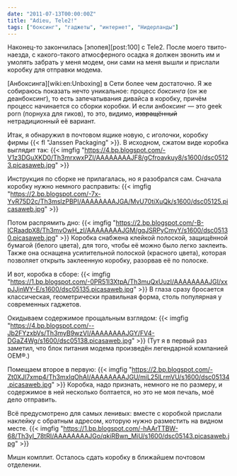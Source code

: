 ```yaml
---
date: "2011-07-13T00:00:00Z"
title: "Adieu, Tele2!"
tags: ["боксинг", "гаджеты", "интернет", "Нидерланды"]
---
```


Наконец-то закончилась [эпопея][post:100] с Tele2. После моего твито-наезда, с какого-такого атмосферного осадка я должен звонить им и умолять забрать у меня модем, они сами на меня вышли и прислали коробку для отправки модема.

<!--more-->

[Анбоксинга][wiki:en:Unboxing] в Сети более чем достаточно. Я же собираюсь показать нечто уникальное: процесс *боксинга* (он же деанбоксинг), то есть запечатывания дивайса в коробку, причём процесс начинается со сборки коробки. И если анбоксинг — это geek porn (порнуха для гиков), то это, видимо, ~~извращённый~~ нетрадиционный её вариант.

Итак, я обнаружил в почтовом ящике новую, с иголочки, коробку фирмы {{< fl "Janssen Packaging" >}}. В исходном, сжатом виде коробка выглядит так:
{{< imgfig "https://4.bp.blogspot.com/-V1z3DGuXKD0/Th3mrxwxPZI/AAAAAAAAJF8/gCfroavkuy8/s1600/dsc05123.picasaweb.jpg" >}}

Инструкция по сборке не прилагалась, но я разобрался сам. Сначала коробку нужно немного расправить:
{{< imgfig "https://2.bp.blogspot.com/-7x-YvR75D2c/Th3mslzPBPI/AAAAAAAAJGA/MvU70tiXuQk/s1600/dsc05125.picasaweb.jpg" >}}

Потом распрямить дно:
{{< imgfig "https://2.bp.blogspot.com/-B-ICRaadpX8/Th3mvOwH_zI/AAAAAAAAJGM/gqJSRPyCmyY/s1600/dsc05130.picasaweb.jpg" >}}
Коробка снабжена клейкой полоской, защищённой бумагой (белого цвета), для того, чтобы её можно было легко заклеить. Также она оснащена усилительной полоской (красного цвета), которая позволяет открыть заклеенную коробку, разорвав её по полоске.

И вот, коробка в сборе:
{{< imgfig "https://1.bp.blogspot.com/-0PR51l3XtpA/Th3muQxUuzI/AAAAAAAAJGI/xxpJJjnWY-E/s1600/dsc05135.picasaweb.jpg" >}}
В глаза сразу бросается классическая, геометрически правильная форма, столь популярная у современных гаджетов.

Окидываем содержимое прощальным взглядом:
{{< imgfig "https://4.bp.blogspot.com/--Jb2FYzxbVs/Th3myB9wzVI/AAAAAAAAJGY/FV4-DGaZ4Wg/s1600/dsc05138.picasaweb.jpg" >}}
(Тут я в первый раз заметил, что блок питания модема произведён легендарной компанией OEM®.)

Помещаем второе в первую:
{{< imgfig "https://2.bp.blogspot.com/-Zt0XJl7xmp4/Th3mxIqOhAI/AAAAAAAAJGU/miL25lLrmVU/s1600/dsc05134.picasaweb.jpg" >}}
Коробка, надо признать, немного не по размеру, и содержимое в ней несколько болтается, но это не моя печаль, моё дело отправить.

Всё предусмотрено для самых ленивых: вместе с коробкой прислали наклейку с обратным адресом, которую нужно разместить на видном месте.
{{< imgfig "https://1.bp.blogspot.com/-hAArTTBW-68/Th3yI_78tRI/AAAAAAAAJGo/qkiRBwn_MiU/s1600/dsc05143.picasaweb.jpg" >}}

Мишн комплит. Осталось сдать коробку в ближайшем почтовом отделении.
